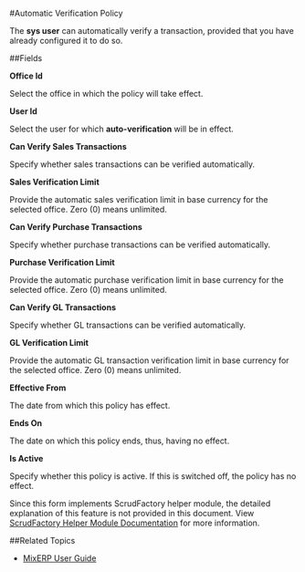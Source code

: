 #Automatic Verification Policy

The **sys user** can automatically verify a transaction, provided that you have already configured it to do so.



##Fields


**Office Id**

Select the office in which the policy will take effect.


**User Id**

Select the user for which **auto-verification** will be in effect.

**Can Verify Sales Transactions**

Specify whether sales transactions can be verified automatically.

**Sales Verification Limit**

Provide the automatic sales verification limit in base currency for the selected office. Zero (0) means unlimited.

**Can Verify Purchase Transactions**

Specify whether purchase transactions can be verified automatically.

**Purchase Verification Limit**

Provide the automatic purchase verification limit in base currency for the selected office. Zero (0) means unlimited.

**Can Verify GL Transactions**

Specify whether GL transactions can be verified automatically.

**GL Verification Limit**

Provide the automatic GL transaction verification limit in base currency for the selected office. Zero (0) means unlimited.


**Effective From**

The date from which this policy has effect.

**Ends On**

The date on which this policy ends, thus, having no effect.

**Is Active**

Specify whether this policy is active. If this is switched off, the policy has no effect.


<div class="alert-box scrud radius">
    Since this form implements ScrudFactory helper module, the detailed explanation of this feature is not provided
    in this document. View <a href="../../core-concepts/scrud-factory.html">ScrudFactory Helper Module Documentation</a>
    for more information.
</div>


##Related Topics
* [MixERP User Guide](../../index.md)